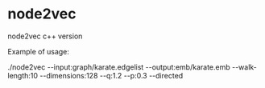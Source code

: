 # node2vec
node2vec c++ version

Example of usage:

./node2vec --input:graph/karate.edgelist --output:emb/karate.emb --walk-length:10 --dimensions:128 --q:1.2 --p:0.3 --directed
